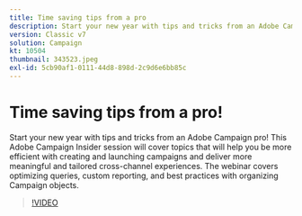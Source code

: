 ```yaml
---
title: Time saving tips from a pro
description: Start your new year with tips and tricks from an Adobe Campaign pro! This Adobe Campaign Insider session will cover topics that will help you be more efficient… (Descriptions should be between 60 and 160 characters)
version: Classic v7
solution: Campaign
kt: 10504
thumbnail: 343523.jpeg
exl-id: 5cb90af1-0111-44d8-898d-2c9d6e6bb85c
---
```

# Time saving tips from a pro!

Start your new year with tips and tricks from an Adobe Campaign pro! This Adobe Campaign Insider session will cover topics that will help you be more efficient with creating and launching campaigns and deliver more meaningful and tailored cross-channel experiences. The webinar covers optimizing queries, custom reporting, and best practices with organizing Campaign objects.

>[!VIDEO](https://video.tv.adobe.com/v/343523/?quality=12&learn=on)
